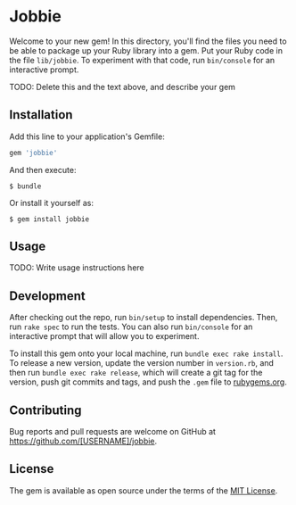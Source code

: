 # Jobbie

Welcome to your new gem! In this directory, you'll find the files you need to be able to package up your Ruby library into a gem. Put your Ruby code in the file `lib/jobbie`. To experiment with that code, run `bin/console` for an interactive prompt.

TODO: Delete this and the text above, and describe your gem

## Installation

Add this line to your application's Gemfile:

```ruby
gem 'jobbie'
```

And then execute:

    $ bundle

Or install it yourself as:

    $ gem install jobbie

## Usage

TODO: Write usage instructions here

## Development

After checking out the repo, run `bin/setup` to install dependencies. Then, run `rake spec` to run the tests. You can also run `bin/console` for an interactive prompt that will allow you to experiment.

To install this gem onto your local machine, run `bundle exec rake install`. To release a new version, update the version number in `version.rb`, and then run `bundle exec rake release`, which will create a git tag for the version, push git commits and tags, and push the `.gem` file to [rubygems.org](https://rubygems.org).

## Contributing

Bug reports and pull requests are welcome on GitHub at https://github.com/[USERNAME]/jobbie.


## License

The gem is available as open source under the terms of the [MIT License](http://opensource.org/licenses/MIT).

